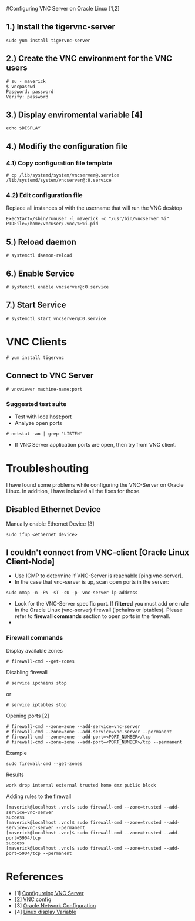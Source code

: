 #Configuring VNC Server on Oracle Linux [1,2]

## 1.) Install the **tigervnc-server**

```
sudo yum install tigervnc-server
```

## 2.) Create the VNC environment for the VNC users
```
# su - maverick
$ vncpasswd
Password: password
Verify: password
```

## 3.) Display enviromental variable [4]
```
echo $DISPLAY
```

## 4.) Modifiy the configuration file 

### 4.1) Copy configuration file template
```
# cp /lib/systemd/system/vncserver@.service /lib/systemd/system/vncserver@:0.service
```

### 4.2) Edit configuration file
Replace all instances of **<USER>** with the username that will run the VNC desktop
```
ExecStart=/sbin/runuser -l maverick -c "/usr/bin/vncserver %i"
PIDFile=/home/vncuser/.vnc/%H%i.pid
```

## 5.) Reload daemon
```
# systemctl daemon-reload
```

## 6.) Enable Service
```
# systemctl enable vncserver@:0.service
```

## 7.) Start Service
```
# systemctl start vncserver@:0.service
```

# VNC Clients

```
# yum install tigervnc
```

## Connect to VNC Server
```
# vncviewer machine-name:port
```

### Suggested test suite
* Test with localhost:port
* Analyze open ports
```
# netstat -an | grep 'LISTEN'
```
* If VNC Server application ports are open, then try from VNC client.

# Troubleshouting
I have found some problems while configuring the VNC-Server on Oracle Linux. In addition, I have included all the fixes for those.

## Disabled Ethernet Device
 Manually enable Ethernet Device [3]
 ```
 sudo ifup <ethernet device>
 ```

## I couldn't connect from VNC-**client** [Oracle Linux Client-Node]
* Use ICMP to determine if VNC-Server is reachable [ping vnc-server].
* In the case that vnc-server is up, scan open ports in the server:
```
sudo nmap -n -PN -sT -sU -p- vnc-server-ip-address
```
* Look for the VNC-Server specific port. If **filtered** you must add one rule in the Oracle Linux (vnc-server) firewall (ipchains or iptables). Please refer to **firewall commands** section to open ports in the firewall.
* 

### Firewall commands
Display available zones
```
# firewall-cmd --get-zones
```

Disabling firewall
```
# service ipchains stop
```
or
```
# service iptables stop
```

Opening ports [2]
```
# firewall-cmd --zone=zone --add-service=vnc-server
# firewall-cmd --zone=zone --add-service=vnc-server --permanent
# firewall-cmd --zone=zone --add-port=<PORT_NUMBER>/tcp
# firewall-cmd --zone=zone --add-port=<PORT_NUMBER>/tcp --permanent
```

Example
```
sudo firewall-cmd --get-zones
```
Results
```
work drop internal external trusted home dmz public block
```

Adding rules to the firewall
```
[maverick@localhost .vnc]$ sudo firewall-cmd --zone=trusted --add-service=vnc-server
success
[maverick@localhost .vnc]$ sudo firewall-cmd --zone=trusted --add-service=vnc-server --permanent
[maverick@localhost .vnc]$ sudo firewall-cmd --zone=trusted --add-port=5904/tcp
success
[maverick@localhost .vnc]$ sudo firewall-cmd --zone=trusted --add-port=5904/tcp --permanent

```


# References
* [1] [Configureing VNC Server](https://oracle-base.com/articles/linux/configuring-vnc-server-on-linux)
* [2] [VNC config](https://docs.oracle.com/cd/E52668_01/E54669/html/ol7-vnc-config.html)
* [3] [Oracle Network Configuration](https://docs.oracle.com/cd/E52668_01/E54669/html/ol7-s6-netconf.html)
* [4] [Linux display Variable](http://gerardnico.com/wiki/linux/display)
